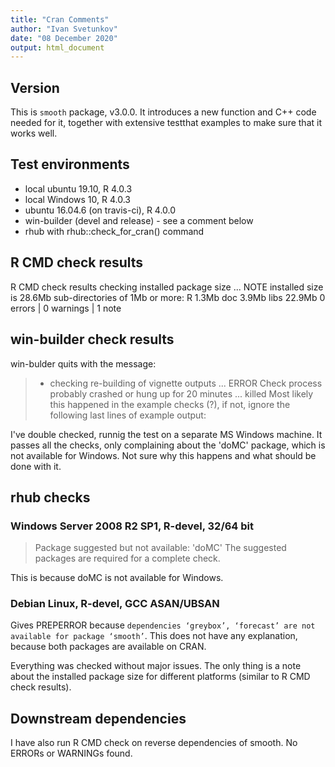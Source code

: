 ```yaml
---
title: "Cran Comments"
author: "Ivan Svetunkov"
date: "08 December 2020"
output: html_document
---
```

## Version
This is ``smooth`` package, v3.0.0. It introduces a new function and C++ code needed for it, together with extensive testthat examples to make sure that it works well.

## Test environments
* local ubuntu 19.10, R 4.0.3
* local Windows 10, R 4.0.3
* ubuntu 16.04.6 (on travis-ci), R 4.0.0
* win-builder (devel and release) - see a comment below
* rhub with rhub::check_for_cran() command

## R CMD check results
R CMD check results
checking installed package size ... NOTE
    installed size is 28.6Mb
    sub-directories of 1Mb or more:
      R      1.3Mb
      doc    3.9Mb
      libs  22.9Mb
0 errors | 0 warnings | 1 note

## win-builder check results
win-bulder quits with the message:
> * checking re-building of vignette outputs ... ERROR
> Check process probably crashed or hung up for 20 minutes ... killed
> Most likely this happened in the example checks (?),
> if not, ignore the following last lines of example output:

I've double checked, runnig the test on a separate MS Windows machine. It passes all the checks, only complaining about the 'doMC' package, which is not available for Windows. Not sure why this happens and what should be done with it.

## rhub checks
### Windows Server 2008 R2 SP1, R-devel, 32/64 bit
> Package suggested but not available: 'doMC'
> The suggested packages are required for a complete check.

This is because doMC is not available for Windows.

### Debian Linux, R-devel, GCC ASAN/UBSAN
Gives PREPERROR because `dependencies ‘greybox’, ‘forecast’ are not available for package ‘smooth’`. This does not have any explanation, because both packages are available on CRAN.

Everything was checked without major issues. The only thing is a note about the installed package size for different platforms (similar to R CMD check results).

## Downstream dependencies
I have also run R CMD check on reverse dependencies of smooth.
No ERRORs or WARNINGs found.

